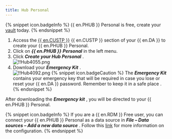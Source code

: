 ```yaml
---
title: Hub Personal
---
```

{% snippet icon.badgeInfo %} 
{{ en.PHUB }} Personal is free, create your [vault](https://password.devolutions.net/personal) today. 
{% endsnippet %}
 
1. Access the [{{ en.CUSTP }}](https://portal.devolutions.com/hub-personal) {{ en.CUSTP }} section of your {{ en.DA }} to create your {{ en.PHUB }} Personal. 
1. Click on ***{{ en.PHUB }}*** ***Personal*** in the left menu. 
1. Click ***Create your Hub Personal*** .  
![!!Hub4055.png](/img/en/hub/Hub4055.png) 
1. Download your ***Emergency Kit*** .  
![!!Hub4092.png](/img/en/hub/Hub4092.png) 
{% snippet icon.badgeCaution %} 
The ***Emergency Kit*** contains your emergency key that will be required in case you lose or reset your {{ en.DA }} password. Remember to keep it in a safe place . 
{% endsnippet %}
 
After downloading the ***Emergency kit*** , you will be directed to your {{ en.PHUB }} Personal.  

{% snippet icon.badgeInfo %} 
If you are a {{ en.RDM }} Free user, you can connect your {{ en.PHUB }} Personal as a data source in ***File – Data sources – Add a new data source*** . Follow this [link](/kb/remote-desktop-manager/how-to-articles/integrate-hub-personal-rdm/) for more information on the configuration. 
{% endsnippet %}
 

